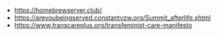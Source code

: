 - https://homebrewserver.club/
- https://areyoubeingserved.constantvzw.org/Summit_afterlife.xhtml
- https://www.transcareplus.org/transfeminist-care-manifesto